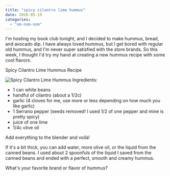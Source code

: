 ```yaml
---
title: "spicy cilantro lime hummus"
date: 2016-05-19
categories: 
  - "om-nom-nom"
---
```


I'm hosting my book club tonight, and I decided to make hummus, bread, and avocado dip. I have always loved hummus, but I get bored with regular old hummus, and I'm never super satisfied with the store brands. So this week, I thought I'd try my hand at creating a new hummus recipe with some cool flavors.

Spicy Cilantro Lime Hummus Recipe

![Spicy Cilantro Lime Hummus](images/FullSizeRender-3-292x300.jpg) Ingredients:

- 1 can white beans
- handful of cilantro (about a 1/2c)
- garlic (4 cloves for me, use more or less depending on how much you like garlic)
- 1 Serrano pepper (seeds removed! I used 1/2 of one pepper and mine is pretty spicy)
- juice of one lime
- 1/4c olive oil

Add everything to the blender and voilà! 

If it's a bit thick, you can add water, more olive oil, or the liquid from the canned beans. I used about 2 spoonfuls of the liquid I saved from the canned beans and ended with a perfect, smooth and creamy hummus.

What's your favorite brand or flavor of hummus?
